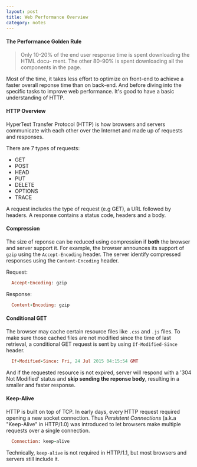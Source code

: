 ```yaml
---
layout: post
title: Web Performance Overview
category: notes
---
```


#### The Performance Golden Rule
> Only 10-20% of the end user response time is spent downloading the HTML docu- ment. The other 80–90% is spent downloading all the components in the page.

Most of the time, it takes less effort to optimize on front-end to achieve a faster overall reponse time than on back-end. And before diving into the specific tasks to improve web performance. It's good to have a basic understanding of HTTP.

#### HTTP Overview
HyperText Transfer Protocol (HTTP) is how browsers and servers communicate with each other over the Internet and made up of requests and responses.

There are 7 types of requests:

- GET
- POST
- HEAD
- PUT
- DELETE
- OPTIONS
- TRACE

A request includes the type of request (e.g GET), a URL followed by headers. A response contains a status code, headers and a body.

#### Compression
The size of reponse can be reduced using compression if **both** the browser and server support it. For example, the browser announces its support of `gzip` using the `Accept-Encoding` header. The server identify compressed responses using the `Content-Encoding` header.

Request:
```ruby
  Accept-Encoding: gzip
```

Response:
```ruby
  Content-Encoding: gzip
```

#### Conditional GET
The browser may cache certain resource files like `.css` and `.js` files. To make sure those cached files are not modified since the time of last retrieval, a conditional GET request is sent by using `If-Modified-Since` header.

```ruby
  If-Modified-Since: Fri, 24 Jul 2015 04:15:54 GMT
```

And if the requested resource is not expired, server will respond with a '304 Not Modified' status and **skip sending the reponse body**, resulting in a smaller and faster response.

#### Keep-Alive
HTTP is built on top of TCP. In early days, every HTTP request required opening a new socket connection. Thus *Persistent Connections* (a.k.a "Keep-Alive" in HTTP/1.0) was introduced to let browsers make multiple requests over a single connection.

```ruby
  Connection: keep-alive
```

Technically, `keep-alive` is not required in HTTP/1.1, but most browsers and servers still include it.



